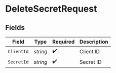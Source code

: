 # DeleteSecretRequest


## Fields

| Field              | Type               | Required           | Description        |
| ------------------ | ------------------ | ------------------ | ------------------ |
| `ClientId`         | *string*           | :heavy_check_mark: | Client ID          |
| `SecretId`         | *string*           | :heavy_check_mark: | Secret ID          |